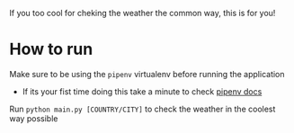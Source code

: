 If you too cool for cheking the weather the common way, this is for you!

# How to run
Make sure to be using the `pipenv` virtualenv before running the application
- If its your fist time doing this take a minute to check [pipenv docs](https://pipenv.pypa.io/en/latest/)

Run `python main.py [COUNTRY/CITY]` to check the weather in the coolest way possible
